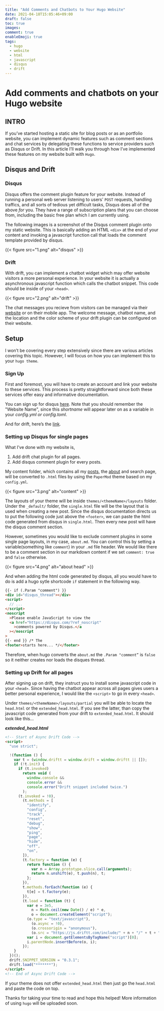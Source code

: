 ```yaml
---
title: "Add Comments and Chatbots to Your Hugo Website"
date: 2021-04-18T15:05:46+09:00
draft: false
toc: true
images:
comment: true
enableEmoji: true
tags:
  - hugo
  - website
  - html
  - javascript
  - disqus
  - drift
---
```


# Add comments and chatbots on your Hugo website

## INTRO

If you’ve started hosting a static site for blog posts or as an portfolio website, you can implement dynamic features such as comment sections and chat services by delegating these functions to service providers such as Disqus or Drift. In this article I’ll walk you through how I’ve implemented these features on my website built with `Hugo`.

## Disqus and Drift

### Disqus

Disqus offers the comment plugin feature for your website. Instead of running a personal web server listening to users' `POST` requests, handling traffics, and all sorts of tedious yet difficult tasks, Disqus does all of the above _for_ you. They have a range of subscription plans that you can choose from, including the basic free plan which I am currently using.

The following images is a screenshot of the Disqus comment plugin onto my static website. This is basically adding an HTML `<div>` at the end of your content and invoking a javascript function call that loads the comment template provided by disqus.

{{< figure src="1.png" alt="disqus" >}}

### Drift

With drift, you can implement a chatbot widget which may offer website visitors a more personal experience. In your website it is actually a asynchronous javascript function which calls the chatbot snippet. This code should be inside of your `<head>`.

{{< figure src="2.png" alt="drift" >}}

The chat messages you recieve from visitors can be managed via their [website](https://app.drift.com/) or on their mobile app. The welcome message, chatbot name, and the location and the color scheme of your drift plugin can be configured on their website.

## Setup

I won’t be covering every step extensively since there are various articles covering this topic. However, I will focus on how you can implement this to your `hugo theme`.

### Sign Up

First and foremost, you will have to create an account and link your website to these services. This process is pretty straightforward since both these services offer easy and informative documentation.

You can sign up for disqus [here](https://disqus.com/admin/create/). Note that you should remember the "Website Name", since this _shortname_ will appear later on as a variable in your _config.yml or config.toml_.

And for drift, here’s the [link](https://www.drift.com).

### Setting up Disqus for single pages

What I’ve done with my website is,

1. Add drift chat plugin for all pages.
2. Add disqus comment plugin for every posts.

My content folder, which contains all my [posts](https://donny-son.github.io/posts/), the [about](https://donny-son.github.io/about/) and search page, will be converted to `.html` files by using the `PaperMod` theme based on my `config.yml`.

{{< figure src="3.png" alt="content" >}}

The layouts of your theme will be inside `themes/<themeName>/layouts` folder. Under the `_default/` folder, the `single.html` file will be the layout that is used when creating a new post. Since the disqus documentation directs us to put the following code just above the `<footer>`, we can paste the html code generated from disqus in `single.html`. Then every new post will have the disqus comment section.

However, sometimes you would like to exclude comment plugins in some single page layouts, in my case, `about.md`. You can control this by setting a variable(something like `comment`) in your `.md` file header. We would like there to be a comment section in our markdown content if we set `comment: true` and `false` otherwise.

{{< figure src="4.png" alt="about head" >}}

And when adding the html code generated by disqus, all you would have to do is add a hugo sytle shortcode `if` statement in the following way.

```html
{{- if (.Param "comment") }}
<div id="disqus_thread"></div>
<script>
  // ...
</script>
<noscript
  >Please enable JavaScript to view the
  <a href="https://disqus.com/?ref_noscript"
    >comments powered by Disqus.</a
  ></noscript
>
{{- end }} /* The
<footer>starts here... */</footer>
```

Therefore, when hugo converts the `about.md` the `.Param "comment”` is `false` so it neither creates nor loads the disques thread.

### Setting up Drift for all pages

After signing up on drift, they instruct you to install some javascript code in your `<head>`. Since having the chatbot appear across all pages gives users a better personal experience, I would like the `<script>` to go in every `<head>`.

Under `themes/<themeName>/layouts/partial` you will be able to locate the `head.html` or the `extended_head.html`. If you see the latter, than copy the javascript code generated from your drift to `extended_head.html`. It should look like this...

**_extended_head.html_**

```html
<!-- Start of Async Drift Code -->
<script>
  "use strict";

  !(function () {
    var t = (window.driftt = window.drift = window.driftt || []);
    if (!t.init) {
      if (t.invoked)
        return void (
          window.console &&
          console.error &&
          console.error("Drift snippet included twice.")
        );
      (t.invoked = !0),
        (t.methods = [
          "identify",
          "config",
          "track",
          "reset",
          "debug",
          "show",
          "ping",
          "page",
          "hide",
          "off",
          "on",
        ]),
        (t.factory = function (e) {
          return function () {
            var n = Array.prototype.slice.call(arguments);
            return n.unshift(e), t.push(n), t;
          };
        }),
        t.methods.forEach(function (e) {
          t[e] = t.factory(e);
        }),
        (t.load = function (t) {
          var e = 3e5,
            n = Math.ceil(new Date() / e) * e,
            o = document.createElement("script");
          (o.type = "text/javascript"),
            (o.async = !0),
            (o.crossorigin = "anonymous"),
            (o.src = "https://js.driftt.com/include/" + n + "/" + t + ".js");
          var i = document.getElementsByTagName("script")[0];
          i.parentNode.insertBefore(o, i);
        });
    }
  })();
  drift.SNIPPET_VERSION = "0.3.1";
  drift.load("*******");
</script>
<!-- End of Async Drift Code -->
```

If your theme does not offer `extended_head.html` then just go the `head.html` and paste the code on top.

Thanks for taking your time to read and hope this helped! More information of using `hugo` will be uploaded soon.
